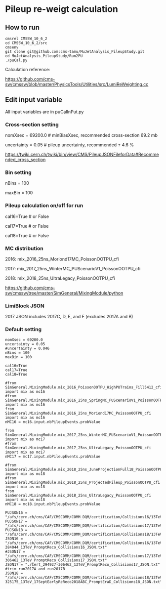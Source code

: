 # Pileup re-weigt calculation
## How to run
```
cmsrel CMSSW_10_6_2
cd CMSSW_10_6_2/src
cmsenv
git clone git@github.com:cms-tamu/MuJetAnalysis_PileupStudy.git
cd MuJetAnalysis_PileupStudy/Run2PU
./puCal.py
```
Calculation reference:

https://github.com/cms-sw/cmssw/blob/master/PhysicsTools/Utilities/src/LumiReWeighting.cc

## Edit input variable
All input variables are in puCalInPut.py
### Cross-section setting
nomXsec = 69200.0 # minBiasXsec, recommended cross-section 69.2 mb

uncertainty = 0.05 # pileup uncertainty, recommended &plusmn; 4.6 %

https://twiki.cern.ch/twiki/bin/view/CMS/PileupJSONFileforData#Recommended_cross_section

### Bin setting
nBins = 100 

maxBin = 100

### Pileup calculation on/off for run
cal16=True # or False

cal17=True # or False

cal18=True # or False

### MC distribution
2016: mix_2016_25ns_Moriond17MC_PoissonOOTPU_cfi

2017: mix_2017_25ns_WinterMC_PUScenarioV1_PoissonOOTPU_cfi

2018: mix_2018_25ns_UltraLegacy_PoissonOOTPU_cfi

https://github.com/cms-sw/cmssw/tree/master/SimGeneral/MixingModule/python

### LimiBlock JSON
2017 JSON includes 2017C, D, E, and F (excludes 2017A and B)

### Default setting
```
nomXsec = 69200.0
uncertainty = 0.05
#uncertainty = 0.046
nBins = 100
maxBin = 100

cal16=True
cal17=True
cal18=True

#from SimGeneral.MixingModule.mix_2016_PoissonOOTPU_HighPUTrains_Fill5412_cfi import mix as mc16
#from SimGeneral.MixingModule.mix_2016_25ns_SpringMC_PUScenarioV1_PoissonOOTPU_cfi import mix as mc16
from SimGeneral.MixingModule.mix_2016_25ns_Moriond17MC_PoissonOOTPU_cfi import mix as mc16
nMC16 = mc16.input.nbPileupEvents.probValue

from SimGeneral.MixingModule.mix_2017_25ns_WinterMC_PUScenarioV1_PoissonOOTPU_cfi import mix as mc17
#from SimGeneral.MixingModule.mix_2017_25ns_UltraLegacy_PoissonOOTPU_cfi import mix as mc17
nMC17 = mc17.input.nbPileupEvents.probValue

#from SimGeneral.MixingModule.mix_2018_25ns_JuneProjectionFull18_PoissonOOTPU_cfi import mix as mc18
#from SimGeneral.MixingModule.mix_2018_25ns_ProjectedPileup_PoissonOOTPU_cfi import mix as mc18
from SimGeneral.MixingModule.mix_2018_25ns_UltraLegacy_PoissonOOTPU_cfi import mix as mc18
nMC18 = mc18.input.nbPileupEvents.probValue

PUJSON16 = "/afs/cern.ch/cms/CAF/CMSCOMM/COMM_DQM/certification/Collisions16/13TeV/PileUp/pileup_latest.txt"
PUJSON17 = "/afs/cern.ch/cms/CAF/CMSCOMM/COMM_DQM/certification/Collisions17/13TeV/PileUp/pileup_latest.txt"
PUJSON18 = "/afs/cern.ch/cms/CAF/CMSCOMM/COMM_DQM/certification/Collisions18/13TeV/PileUp/pileup_latest.txt"
JSON16 =  "/afs/cern.ch/cms/CAF/CMSCOMM/COMM_DQM/certification/Collisions16/13TeV/Final/Cert_271036-284044_13TeV_PromptReco_Collisions16_JSON.txt"
#JSON17 = "/afs/cern.ch/cms/CAF/CMSCOMM/COMM_DQM/certification/Collisions17/13TeV/Final/Cert_294927-306462_13TeV_PromptReco_Collisions17_JSON.txt"
JSON17 = "./Cert_294927-306462_13TeV_PromptReco_Collisions17_JSON.txt" #trim run2017A and run2017B
JSON18 = "/afs/cern.ch/cms/CAF/CMSCOMM/COMM_DQM/certification/Collisions18/13TeV/ReReco/Cert_314472-325175_13TeV_17SeptEarlyReReco2018ABC_PromptEraD_Collisions18_JSON.txt"
```
